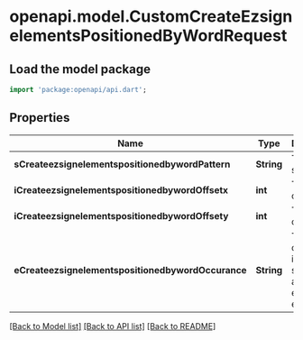 # openapi.model.CustomCreateEzsignelementsPositionedByWordRequest

## Load the model package
```dart
import 'package:openapi/api.dart';
```

## Properties
Name | Type | Description | Notes
------------ | ------------- | ------------- | -------------
**sCreateezsignelementspositionedbywordPattern** | **String** | The word to search | 
**iCreateezsignelementspositionedbywordOffsetx** | **int** | The X offset | 
**iCreateezsignelementspositionedbywordOffsety** | **int** | The Y offset | 
**eCreateezsignelementspositionedbywordOccurance** | **String** | The occurance in the search to add the ezsign element | 

[[Back to Model list]](../README.md#documentation-for-models) [[Back to API list]](../README.md#documentation-for-api-endpoints) [[Back to README]](../README.md)


